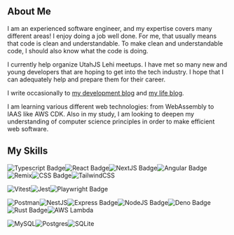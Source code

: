## About Me

I am an experienced software engineer, and my expertise covers many different areas! I enjoy doing a job well done. For me, that usually means that code is clean and understandable. To make clean and understandable code, I should also know what the code is doing.

I currently help organize UtahJS Lehi meetups. I have met so many new and young developers that are hoping to get into the tech industry. I hope that I can adequately help and prepare them for their career.

I write occasionally to [my development blog](https://gremlich.dev) and [my life blog](https://gremlich.me).

I am learning various different web technologies: from WebAssembly to IAAS like AWS CDK. Also in my study, I am looking to deepen my understanding of computer science principles in order to make efficient web software.

## My Skills

![Typescript Badge](https://img.shields.io/badge/TypeScript-007ACC?style=for-the-badge&logo=typescript&logoColor=white)![React Badge](https://img.shields.io/badge/React-20232A?style=for-the-badge&logo=react&logoColor=61DAFB)![NextJS Badge](https://img.shields.io/badge/next.js-000000?style=for-the-badge&logo=nextdotjs&logoColor=white)![Angular Badge](https://img.shields.io/badge/Angular-DD0031?style=for-the-badge&logo=angular&logoColor=white)![Remix](https://img.shields.io/badge/Remix-f54250?style=for-the-badge&logo=remix&logoColor=white)![CSS Badge](https://img.shields.io/badge/CSS3-1572B6?style=for-the-badge&logo=css3&logoColor=white)![TailwindCSS](https://img.shields.io/badge/Tailwind-39bdf9?style=for-the-badge&logo=tailwindcss&logoColor=white)

![Vitest](https://img.shields.io/badge/Vitest-729c1b?style=for-the-badge&logo=vitest&logoColor=white)![Jest](https://img.shields.io/badge/Jest-99425c?style=for-the-badge&logo=jest&logoColor=white)![Playwright Badge](https://img.shields.io/badge/Playwright-45ba4b?style=for-the-badge&logo=Playwright&logoColor=white)

![Postman](https://img.shields.io/badge/Postman-EF5B25?style=for-the-badge&logo=postman&logoColor=white)![NestJS](https://img.shields.io/badge/Nest.js-000000?style=for-the-badge&logo=nestjs&logoColor=white)![Express Badge](https://img.shields.io/badge/Express.js-000000?style=for-the-badge&logo=express&logoColor=white)![NodeJS Badge](https://img.shields.io/badge/Node.js-339933?style=for-the-badge&logo=nodedotjs&logoColor=white)![Deno Badge](https://img.shields.io/badge/Deno-464647?style=for-the-badge&logo=deno&logoColor=white)![Rust Badge](https://img.shields.io/badge/Rust-000000?style=for-the-badge&logo=rust&logoColor=white)![AWS Lambda](https://img.shields.io/badge/AWS_Lambda-fb7b12?style=for-the-badge&logo=awslambda&logoColor=white)

![MySQL](https://img.shields.io/badge/MySQL-00758F?style=for-the-badge&logo=mysql&logoColor=white)![Postgres](https://img.shields.io/badge/Postgres-0064a5?style=for-the-badge&logo=postgresql&logoColor=white)![SQLite](https://img.shields.io/badge/SQLite-90D4F4?style=for-the-badge&logo=sqlite&logoColor=white)


<!--
**andrewgremlich/andrewgremlich** is a ✨ _special_ ✨ repository because its `README.md` (this file) appears on your GitHub profile.

Here are some ideas to get you started:

- 🔭 I’m currently working on ...
- 🌱 I’m currently learning ...
- 👯 I’m looking to collaborate on ...
- 🤔 I’m looking for help with ...
- 💬 Ask me about ...
- 📫 How to reach me: ...
- 😄 Pronouns: ...
- ⚡ Fun fact: ...
-->
